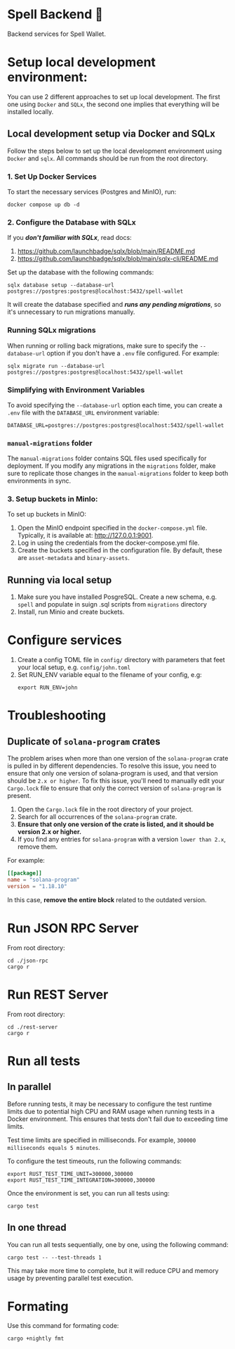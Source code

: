 # Spell Backend 🧙‍
Backend services for Spell Wallet.

# Setup local development environment:
You can use 2 different approaches to set up local development.
The first one using `Docker` and `SQLx`, the second one implies that everything will be installed locally. 

## Local development setup via Docker and SQLx
Follow the steps below to set up the local development environment using `Docker` and `sqlx`. All commands should be run from the root directory.

### 1. Set Up Docker Services

To start the necessary services (Postgres and MinIO), run:
```shell
docker compose up db -d
```

### 2. Configure the Database with SQLx
If you ***don't familiar with SQLx***, read docs:
1. https://github.com/launchbadge/sqlx/blob/main/README.md
2. https://github.com/launchbadge/sqlx/blob/main/sqlx-cli/README.md


Set up the database with the following commands:
```shell
sqlx database setup --database-url postgres://postgres:postgres@localhost:5432/spell-wallet
```
It will create the database specified and ***runs any pending migrations***, so it's unnecessary to run migrations manually. 


### Running SQLx migrations
When running or rolling back migrations, make sure to specify the `--database-url` option if you don't have a `.env` file configured.
For example:
```shell
sqlx migrate run --database-url postgres://postgres:postgres@localhost:5432/spell-wallet
```
### Simplifying with Environment Variables

To avoid specifying the `--database-url` option each time, you can create a `.env` file with the `DATABASE_URL` environment variable:

```shell
DATABASE_URL=postgres://postgres:postgres@localhost:5432/spell-wallet
```
 

### `manual-migrations` folder
The `manual-migrations` folder contains SQL files used specifically for deployment. If you modify any migrations in the `migrations` folder,
make sure to replicate those changes in the `manual-migrations` folder to keep both environments in sync.

### 3. Setup buckets in MinIo:

To set up buckets in MinIO:

1) Open the MinIO endpoint specified in the `docker-compose.yml` file. Typically, it is available at: http://127.0.0.1:9001.
2) Log in using the credentials from the docker-compose.yml file.
3) Create the buckets specified in the configuration file. By default, these are `asset-metadata` and `binary-assets`.



## Running via local setup
1) Make sure you have installed PosgreSQL. Create a new schema, e.g. `spell` and populate in suign .sql scripts from `migrations` directory
2) Install, run Minio and create buckets.



# Configure services
1) Create a config TOML file in `config/` directory with parameters that feet your local setup, e.g. `config/john.toml`
2) Set RUN_ENV variable equal to the filename of your config, e.g:
   ```shell
   export RUN_ENV=john
   ```

# Troubleshooting
## Duplicate of `solana-program` crates
The problem arises when more than one version of the `solana-program` crate is pulled in by different dependencies. To resolve this issue, you need to ensure that only one version of solana-program is used,
and that version should be `2.x or higher`.
To fix this issue, you'll need to manually edit your `Cargo.lock` file to ensure that only the correct version of `solana-program` is present.
1) Open the `Cargo.lock` file in the root directory of your project.
2) Search for all occurrences of the `solana-program` crate.
3) **Ensure that only one version of the crate is listed, and it should be version 2.x or higher.**
4) If you find any entries for `solana-program` with a version `lower than 2.x`, remove them.

For example:
```toml
[[package]]
name = "solana-program"
version = "1.18.10"
```
In this case, **remove the entire block** related to the outdated version.



# Run JSON RPC Server
From root directory:
```shell
cd ./json-rpc
cargo r
```


# Run REST Server
From root directory:
```shell
cd ./rest-server
cargo r
```

# Run all tests

## In parallel
Before running tests, it may be necessary to configure the test runtime limits due to potential high CPU and RAM usage when running tests in a Docker environment. This ensures that tests don't fail due to exceeding time limits.

Test time limits are specified in milliseconds. For example, `300000 milliseconds equals 5 minutes`.

To configure the test timeouts, run the following commands:
```shell
export RUST_TEST_TIME_UNIT=300000,300000
export RUST_TEST_TIME_INTEGRATION=300000,300000
```

Once the environment is set, you can run all tests using:
```shell
cargo test
```

## In one thread
You can run all tests sequentially, one by one, using the following command:
```shell
cargo test -- --test-threads 1
```
This may take more time to complete, but it will reduce CPU and memory usage by preventing parallel test execution.

# Formating
Use this command for formating code:
```shell
cargo +nightly fmt 
```
